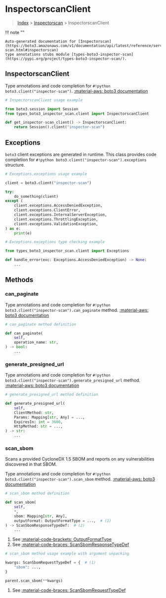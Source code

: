 # InspectorscanClient

> [Index](../README.md) > [Inspectorscan](./README.md) > InspectorscanClient

!!! note ""

    Auto-generated documentation for [Inspectorscan](https://boto3.amazonaws.com/v1/documentation/api/latest/reference/services/inspector-scan.html#inspectorscan)
    type annotations stubs module [types-boto3-inspector-scan](https://pypi.org/project/types-boto3-inspector-scan/).

## InspectorscanClient

Type annotations and code completion for `#!python boto3.client("inspector-scan")`.
[:material-aws: boto3 documentation](https://boto3.amazonaws.com/v1/documentation/api/latest/reference/services/inspector-scan.html#Inspectorscan.Client)

```python
# InspectorscanClient usage example

from boto3.session import Session
from types_boto3_inspector_scan.client import InspectorscanClient

def get_inspector-scan_client() -> InspectorscanClient:
    return Session().client("inspector-scan")
```

## Exceptions


`boto3` client exceptions are generated in runtime.
This class provides code completion for `#!python boto3.client("inspector-scan").exceptions` structure.

```python
# Exceptions.exceptions usage example

client = boto3.client("inspector-scan")

try:
    do_something(client)
except (
    client.exceptions.AccessDeniedException,
    client.exceptions.ClientError,
    client.exceptions.InternalServerException,
    client.exceptions.ThrottlingException,
    client.exceptions.ValidationException,
) as e:
    print(e)
```

```python
# Exceptions.exceptions type checking example

from types_boto3_inspector_scan.client import Exceptions

def handle_error(exc: Exceptions.AccessDeniedException) -> None:
    ...
```


## Methods


### can\_paginate



Type annotations and code completion for `#!python boto3.client("inspector-scan").can_paginate` method.
[:material-aws: boto3 documentation](https://boto3.amazonaws.com/v1/documentation/api/latest/reference/services/inspector-scan/client/can_paginate.html)

```python
# can_paginate method definition

def can_paginate(
    self,
    operation_name: str,
) -> bool:
    ...
```


### generate\_presigned\_url



Type annotations and code completion for `#!python boto3.client("inspector-scan").generate_presigned_url` method.
[:material-aws: boto3 documentation](https://boto3.amazonaws.com/v1/documentation/api/latest/reference/services/inspector-scan/client/generate_presigned_url.html)

```python
# generate_presigned_url method definition

def generate_presigned_url(
    self,
    ClientMethod: str,
    Params: Mapping[str, Any] = ...,
    ExpiresIn: int = 3600,
    HttpMethod: str = ...,
) -> str:
    ...
```


### scan\_sbom

Scans a provided CycloneDX 1.5 SBOM and reports on any vulnerabilities
discovered in that SBOM.

Type annotations and code completion for `#!python boto3.client("inspector-scan").scan_sbom` method.
[:material-aws: boto3 documentation](https://boto3.amazonaws.com/v1/documentation/api/latest/reference/services/inspector-scan/client/scan_sbom.html)

```python
# scan_sbom method definition

def scan_sbom(
    self,
    *,
    sbom: Mapping[str, Any],
    outputFormat: OutputFormatType = ...,  # (1)
) -> ScanSbomResponseTypeDef:  # (2)
    ...
```

1. See [:material-code-brackets: OutputFormatType](./literals.md#outputformattype)
2. See [:material-code-braces: ScanSbomResponseTypeDef](./type_defs.md#scansbomresponsetypedef)


```python
# scan_sbom method usage example with argument unpacking

kwargs: ScanSbomRequestTypeDef = {  # (1)
    "sbom": ...,
}

parent.scan_sbom(**kwargs)
```

1. See [:material-code-braces: ScanSbomRequestTypeDef](./type_defs.md#scansbomrequesttypedef)




